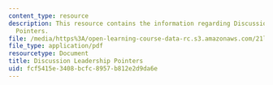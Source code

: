 ```yaml
---
content_type: resource
description: This resource contains the information regarding Discussion Leadership
  Pointers.
file: /media/https%3A/open-learning-course-data-rc.s3.amazonaws.com/21l-701-literary-interpretation-literature-and-urban-experience-spring-2009/fcf5415e3408bcfc8957b812e2d9da6e_MIT21L_701S09_Disc_Lead.pdf
file_type: application/pdf
resourcetype: Document
title: Discussion Leadership Pointers
uid: fcf5415e-3408-bcfc-8957-b812e2d9da6e
---
```

